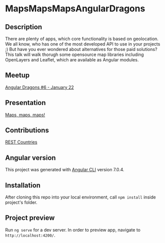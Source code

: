 # MapsMapsMapsAngularDragons

## Description

There are plenty of apps, which core functionality is based on geolocation. We all know, who has one of the most developed API to use in your projects ;) But have you ever wondered about alternatives for those paid solutions? This talk will walk thorugh some opensource map libraries including OpenLayers and Leaflet, which are available as Angular modules.

## Meetup

[Angular Dragons #6 - January 22](https://www.meetup.com/pl-PL/Angular-Dragons/events/257708165/)

## Presentation

[Maps, maps, maps!](https://slides.com/karomamczi/maps-maps-maps)

## Contributions

[REST Countries](https://restcountries.eu/)

## Angular version

This project was generated with [Angular CLI](https://github.com/angular/angular-cli) version 7.0.4.

## Installation

After cloning this repo into your local environment, call `npm install` inside project's folder.

## Project preview

Run `ng serve` for a dev server. In order to preview app, navigate to `http://localhost:4200/`.
